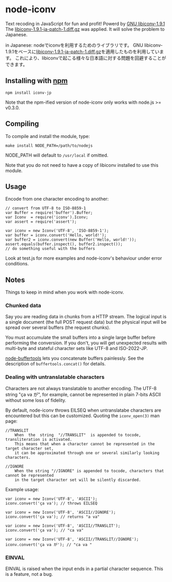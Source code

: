 # node-iconv

Text recoding in JavaScript for fun and profit!
Powerd by [GNU libiconv-1.9.1](http://ftp.gnu.org/gnu/libiconv/libiconv-1.9.1.tar.gz)
The [libiconv-1.9.1-ja-patch-1.diff.gz](http://www2d.biglobe.ne.jp/~msyk/software/libiconv-1.9.1-patch.html) was applied.
It will solve the problem to Japanese.

in Japanese:
nodeでiconvを利用するためのライブラリです。
GNU libiconv-1.9.1をベースに[libiconv-1.9.1-ja-patch-1.diff.gz](http://www2d.biglobe.ne.jp/~msyk/software/libiconv-1.9.1-patch.html)を適用したものを利用しています。
これにより、libiconvで起こる様々な日本語に対する問題を回避することができます。


## Installing with [npm](http://npmjs.org/)

	npm install iconv-jp

Note that the npm-ified version of node-iconv only
works with node.js >= v0.3.0.

## Compiling

To compile and install the module, type:

	make install NODE_PATH=/path/to/nodejs

NODE_PATH will default to `/usr/local` if omitted.

Note that you do not need to have a copy of libiconv installed to use this module.

## Usage

Encode from one character encoding to another:

	// convert from UTF-8 to ISO-8859-1
	var Buffer = require('buffer').Buffer;
	var Iconv  = require('iconv').Iconv;
	var assert = require('assert');
	
	var iconv = new Iconv('UTF-8', 'ISO-8859-1');
	var buffer = iconv.convert('Hello, world!');
	var buffer2 = iconv.convert(new Buffer('Hello, world!'));
	assert.equals(buffer.inspect(), buffer2.inspect());
	// do something useful with the buffers

Look at test.js for more examples and node-iconv's behaviour under error conditions.

## Notes

Things to keep in mind when you work with node-iconv.

### Chunked data

Say you are reading data in chunks from a HTTP stream. The logical input is a single document (the full POST request data) but the physical input will be spread over several buffers (the request chunks).

You must accumulate the small buffers into a single large buffer before performing the conversion. If you don't, you will get unexpected results with multi-byte and stateful character sets like UTF-8 and ISO-2022-JP.

[node-buffertools](http://github.com/bnoordhuis/node-buffertools) lets you concatenate buffers painlessly. See the description of `buffertools.concat()` for details.

### Dealing with untranslatable characters

Characters are not always translatable to another encoding. The UTF-8 string
"ça va が", for example, cannot be represented in plain 7-bits ASCII without
some loss of fidelity.

By default, node-iconv throws EILSEQ when untranslatabe characters are encountered
but this can be customized. Quoting the `iconv_open(3)` man page:

	//TRANSLIT
		When  the  string  "//TRANSLIT"  is appended to tocode, transliteration is activated.
		This means that when a character cannot be represented in the target character set,
		it can be approximated through one or several similarly looking characters.

	//IGNORE
		When the string "//IGNORE" is appended to tocode, characters that cannot be represented
		in the target character set will be silently discarded.

Example usage:

	var iconv = new Iconv('UTF-8', 'ASCII');
	iconv.convert('ça va'); // throws EILSEQ

	var iconv = new Iconv('UTF-8', 'ASCII//IGNORE');
	iconv.convert('ça va'); // returns "a va"

	var iconv = new Iconv('UTF-8', 'ASCII//TRANSLIT');
	iconv.convert('ça va'); // "ca va"

	var iconv = new Iconv('UTF-8', 'ASCII//TRANSLIT//IGNORE');
	iconv.convert('ça va が'); // "ca va "

### EINVAL

EINVAL is raised when the input ends in a partial character sequence. This is a feature,
not a bug.
